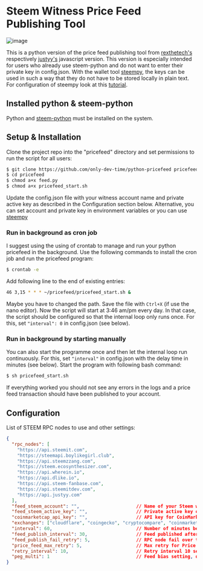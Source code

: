 # Steem Witness Price Feed Publishing Tool

![image](https://user-images.githubusercontent.com/1764434/173547905-6366f5eb-22dc-4327-bbda-6a4cc4cd3b96.png)

This is a python version of the price feed publishing tool from [rexthetech's](https://github.com/rexthetech/pricefeed) respectively [justyy's](https://github.com/DoctorLai/pricefeed) javascript version. 
This version is especially intended for users who already use steem-python and do not want to enter their private key in config.json. With the wallet tool [steempy](https://steem.readthedocs.io/en/latest/cli.html), the keys can be used in such a way that they do not have to be stored locally in plain text. For configuration of steempy look at this [tutorial](https://steemit.com/utopian-io/@steempytutorials/part-1-how-to-configure-the-steempy-cli-wallet-and-upvote-an-article-with-steem-python).

## Installed python & steem-python
Python and [steem-python](https://github.com/steemit/steem-python) must be installed on the system.

## Setup & Installation
Clone the project repo into the "pricefeed" directory and set permissions to run the script for all users:

```bash
$ git clone https://github.com/only-dev-time/python-pricefeed pricefeed
$ cd pricefeed
$ chmod a+x feed.py
$ chmod a+x pricefeed_start.sh
```

Update the config.json file with your witness account name and private active key as described in the Configuration section below. Alternative, you can set account and private key in environment variables or you can use [steempy](https://steem.readthedocs.io/en/latest/cli.html)

### Run in background as cron job
I suggest using the using of crontab to manage and run your python pricefeed in the background. Use the following commands to install the cron job and run the pricefeed program:

```bash
$ crontab -e
```

Add following line to the end of existing entries:

```bash
46 3,15 * * * ~/pricefeed/pricefeed_start.sh &
```

Maybe you have to changed the path. Save the file with <code>Ctrl+X</code> (if use the nano editor). Now the script will start at 3:46 am/pm every day.
In that case, the script should be configured so that the internal loop only runs once. For this, set <code>"interval": 0</code> in config.json (see below).

### Run in background by starting manually
You can also start the programme once and then let the internal loop run continuously. For this, set <code>"interval"</code> in config.json with the delay time in minutes (see below).
Start the program with following bash command:

```bash
$ sh pricefeed_start.sh
```

If everything worked you should not see any errors in the logs and a price feed transaction should have been published to your account.

## Configuration
List of STEEM RPC nodes to use and other settings:

```json
{
  "rpc_nodes": [
    "https://api.steemit.com",
    "https://steemapi.boylikegirl.club",
    "https://api.steemzzang.com",
    "https://steem.ecosynthesizer.com",
    "https://api.wherein.io",
    "https://api.dlike.io",
    "https://api.steem-fanbase.com",
    "https://api.steemitdev.com",
    "https://api.justyy.com"
  ],
  "feed_steem_account": "",                     // Name of your Steem witness account - if left empty, then should be set in env.
  "feed_steem_active_key": "",                  // Private active key of your Steem witness account - if left empty, then should be set in env or in steempy
  "coinmarketcap_api_key": "",                  // API key for CoinMarketCap; required if using "coinmarketcap" in exchange list below. Set in env if empty.
  "exchanges": ["cloudflare", "coingecko", "cryptocompare", "coinmarketcap"],  // List of exchanges to use. Will publish an average of all exchanges in the list.
  "interval": 60,                               // Number of minutes between feed publishes
  "feed_publish_interval": 30,                  // Feed published after 30 seconds of price feed - not necessary in python
  "feed_publish_fail_retry": 5,                 // RPC node fail over to next after 5 retries - not necessary in python
  "price_feed_max_retry": 5,                    // Max retry for Price Feed API
  "retry_interval": 10,                         // Retry interval 10 seconds
  "peg_multi": 1                                // Feed bias setting, quote will be set to 1 / peg_multi
}
```
